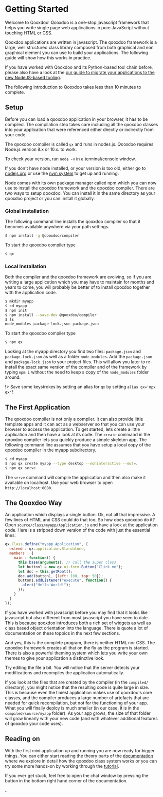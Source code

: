 # Getting Started

Welcome to Qooxdoo! Qooxdoo is a one-stop javascript framework that helps you
write single page web applications in pure JavaScript without touching HTML or
CSS.

Qooxdoo applications are written in javascript. The qooxdoo framework is a
large, well structured class library composed from both graphical and non
graphical element you can use to build your applications. The following guide
will show how this works in practice.

If you have worked with Qooxdoo and its Python-based tool chain before,
please also have a look at the [our guide to migrate your applications
to the new NodeJS-based tooling](development/compiler/migration.md).

The following introduction to Qooxdoo takes less than 10 minutes to complete.

## Setup

Before you can load a qooxdoo application in your browser, it has to be
compiled. The compilation step takes care including all the qooxdoo classes into
your application that were referenced either directly or indirectly from your
code.

The qooxdoo compiler is called `qx` and runs in nodes.js. Qooxdoo requires
Node.js version 8.x or 10.x. to work.

To check your version, run `node -v` in a terminal/console window.

If you don't have node installed, or your version is too old, either go to
[nodejs.org](https://nodejs.org) or use the [nvm
system](https://github.com/nvm-sh/nvm) to get up and running.

Node comes with its own package manager called npm which you can now use to
install the qooxdoo framework and the qooxdoo compiler. There are two ways to
setup qooxdoo. You can install it in the same directory as your qooxdoo project
or you can install it globally.

### Global installation

The following command line installs the qooxdoo compiler so that it becomes
available anywhere via your path settings.

```bash
$ npm install -g @qooxdoo/compiler
```

To start the qooxdoo compiler type

```bash
$ qx
```

### Local Installation

Both the compiler and the qooxdoo framework are evolving, so if you are writing
a large application which you may have to maintain for months and years to come,
you will probably be better of to install qooxdoo together with the application
code.

```bash
$ mkdir myapp
$ cd myapp
$ npm init
$ npm install --save-dev @qooxdoo/compiler
$ ls
node_modules package-lock.json package.json
```

To start the qooxdoo compiler type

```bash
$ npx qx
```

Looking at the myapp directory you find two files: `package.json` and
`package-lock.json` as well as a folder `node_modules`. Add the `package.json`
and `package-lock.json` to your project files. This will allow you later to
re-install the exact same version of the compiler and of the framework by typing
`npm i` without the need to keep a copy of the `node_modules` folder around.

!> Save some keystrokes by setting an alias for `qx` by setting `alias qx='npx qx'`!

## The First Application

The qooxdoo compiler is not only a compiler. It can also provide little template
apps and it can act as a webserver so that you can use your browser to access
the application. To get started, lets create a little application and then have
a look at its code. The `create` command in the qooxdoo compiler lets you
quickly produce a simple skeleton app. The following command line assumes that
you have setup a local copy of the qooxdoo compiler in the myapp subdirectory.

```bash
$ cd myapp
$ npx qx create myapp --type desktop --noninteractive --out=.
$ npx qx serve
```

The `serve` command will compile the application and then also make it available
on localhost. Use your web browser to open `http://localhost:8080`.

## The Qooxdoo Way

An application which displays a single button. Ok, not all that impressive. A
few lines of HTML and CSS could do that too. So how does qooxdoo do it? Open
`source/class/myapp/Application.js` and have a look at the application code.
Here is a stripped down version of the code with just the essential lines:

```javascript
qx.Class.define("myapp.Application", {
  extend : qx.application.Standalone,
  members : {
    main : function() {
      this.base(arguments); // call the super class
      let button1 = new qx.ui.form.Button("Click me");
      let doc = this.getRoot();
      doc.add(button1, {left: 100, top: 50});
      button1.addListener("execute", function() {
        alert("Hello World!");
      });
    }
  }
});
```

If you have worked with javascript before you may find that it looks like
javascript but also different from most javascript you have seen to date. This
is because qooxdoo introduces both a rich set of widgets as well as class based
object orientation into the language. There is quote a lot of documentation on
these toppics in the next few sections.

And yes, this is the complete program, there is neither HTML nor CSS. The
qooxdoo framework creates all that on the fly as the program is started. There
is also a powerful theming system which lets you write your own themes to give
your application a distinctive look.

Try editing the file a bit. You will notice that the server detects your
modifications and recompiles the application automatically.

If you look at the files that are created by the compiler (in the `compiled/` directory), 
you might notice that the resulting code is quite large in size. This is because even
the tiniest application makes use of qooxdoo's core classes, and the compiler produces
a large number of artefacts that are needed for quick recompilation, but not for the
functioning of your app. What you will finally deploy is much smaller (in our case, it is
in the `compiled/source/myapp` folder). As your app grows, the size of that folder will grow 
linearly with your new code (and with whatever additional features of qooxdoo 
your code uses).

## Reading on

With the first mini application up and running you are now ready for bigger
things. You can either start reading the theory parts of the
[documentation](contents.md) where we explore in detail how the qooxdoo class
system works or you can try some more hands-on by working through the
[tutorial](tutorial/).

If you ever get stuck, feel free to open the chat window by pressing the button
in the bottom right hand corner of the documentation.


..
